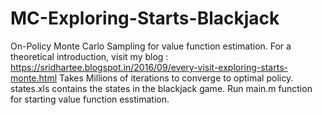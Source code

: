 # MC-Exploring-Starts-Blackjack
On-Policy Monte Carlo Sampling for value function estimation.
For a theoretical introduction, visit my blog : https://sridhartee.blogspot.in/2016/09/every-visit-exploring-starts-monte.html
Takes Millions of iterations to converge to optimal policy.
states.xls contains the states in the blackjack game.
Run main.m function for starting value function esstimation.
